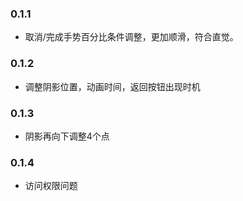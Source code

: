 ### 0.1.1

- 取消/完成手势百分比条件调整，更加顺滑，符合直觉。

### 0.1.2

- 调整阴影位置，动画时间，返回按钮出现时机

### 0.1.3

- 阴影再向下调整4个点

### 0.1.4

- 访问权限问题
